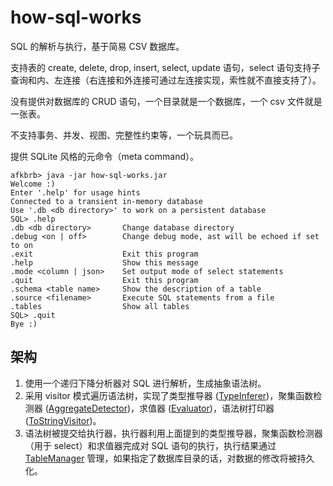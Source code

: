 # how-sql-works

SQL 的解析与执行，基于简易 CSV 数据库。

支持表的 create, delete, drop, insert, select, update 语句，select 语句支持子查询和内、左连接（右连接和外连接可通过左连接实现，索性就不直接支持了）。

没有提供对数据库的 CRUD 语句，一个目录就是一个数据库，一个 csv 文件就是一张表。

不支持事务、并发、视图、完整性约束等，一个玩具而已。

提供 SQLite 风格的元命令（meta command）。

```
afkbrb> java -jar how-sql-works.jar
Welcome :)
Enter '.help' for usage hints
Connected to a transient in-memory database
Use '.db <db directory>' to work on a persistent database
SQL> .help
.db <db directory>       Change database directory
.debug <on | off>        Change debug mode, ast will be echoed if set to on
.exit                    Exit this program
.help                    Show this message
.mode <column | json>    Set output mode of select statements
.quit                    Exit this program
.schema <table name>     Show the description of a table
.source <filename>       Execute SQL statements from a file
.tables                  Show all tables
SQL> .quit
Bye :)
```

## 架构

1. 使用一个递归下降分析器对 SQL 进行解析，生成抽象语法树。
2. 采用 visitor 模式遍历语法树，实现了类型推导器 ([TypeInferer](./src/main/java/com/github/afkbrb/sql/visitors/TypeInferer.java))，聚集函数检测器 ([AggregateDetector](./src/main/java/com/github/afkbrb/sql/visitors/AggregateDetector.java))，求值器 ([Evaluator](src/main/java/com/github/afkbrb/sql/visitors/AbstractEvaluator.java))，语法树打印器 ([ToStringVisitor](./src/main/java/com/github/afkbrb/sql/visitors/ToStringVisitor.java))。
3. 语法树被提交给执行器，执行器利用上面提到的类型推导器，聚集函数检测器（用于 select）和求值器完成对 SQL 语句的执行，执行结果通过 [TableManager](./src/main/java/com/github/afkbrb/sql/TableManager.java) 管理，如果指定了数据库目录的话，对数据的修改将被持久化。
